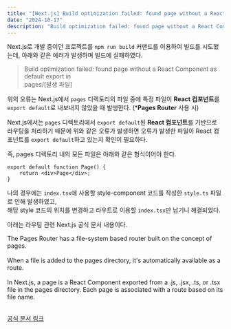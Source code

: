 ```yaml
---
title: "[Next.js] Build optimization failed: found page without a React Component as default export 에러"
date: "2024-10-17"
description: "Build optimization failed: found page without a React Component as default export 에러 원인과 해결"
---
```


Next.js로 개발 중이던 프로젝트를 `npm run build` 커맨드를 이용하여 빌드를 시도했는데, 아래와 같은 에러가 발생하며 빌드에 실패하였다.

> Build optimization failed: found page without a React Component as default export in  
> pages/[발생 파일]

위의 오류는 Next.js에서 `pages` 디렉토리의 파일 중에 특정 파일이 **React 컴포넌트**를 `export default`로 내보내지 않았을 때 발생한다.
(***Pages Router** 사용 시)
  
Next.js에서는 `pages` 디렉토리에서 `export default`된 **React 컴포넌트**를 기반으로 라우팅을 처리하기 때문에 위와 같은 오류가 발생하면 오류가 발생한 파일이 React 컴포넌트를 `export default`하고 있는지 확인이 필요하다.

<p class="highlight">즉, pages 디렉토리 내의 모든 파일은 아래와 같은 형식이어야 한다.</p>

```tsx
export default function Page() {
    return <div>Page</div>;
}
```

나의 경우에는 `index.tsx`에 사용할 style-component 코드를 작성한 `style.ts` 파일로 인해 발생하였고,  
해당 style 코드의 위치를 변경하고 라우트로 이용할 `index.tsx`만 남기니 해결되었다.

아래는 라우팅 관련 Next.js 공식 문서 내용이다.

<div class="box">
The Pages Router has a file-system based router built on the concept of pages.<br><br>
When a file is added to the pages directory, it's automatically available as a route.<br><br>
In Next.js, a page is a React Component exported from a .js, .jsx, .ts, or .tsx file in the pages directory. Each page is associated with a route based on its file name.
</div>  
<br>

[공식 문서 링크](https://nextjs.org/docs/pages/building-your-application/routing/pages-and-layouts)
